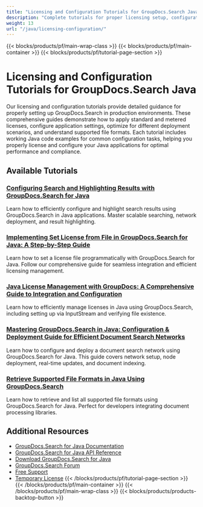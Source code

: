 ```yaml
---
title: "Licensing and Configuration Tutorials for GroupDocs.Search Java"
description: "Complete tutorials for proper licensing setup, configuration options, and deployment best practices for GroupDocs.Search in Java applications."
weight: 13
url: "/java/licensing-configuration/"
---
```

{{< blocks/products/pf/main-wrap-class >}}
{{< blocks/products/pf/main-container >}}
{{< blocks/products/pf/tutorial-page-section >}}
# Licensing and Configuration Tutorials for GroupDocs.Search Java

Our licensing and configuration tutorials provide detailed guidance for properly setting up GroupDocs.Search in production environments. These comprehensive guides demonstrate how to apply standard and metered licenses, configure application settings, optimize for different deployment scenarios, and understand supported file formats. Each tutorial includes working Java code examples for common configuration tasks, helping you properly license and configure your Java applications for optimal performance and compliance.

## Available Tutorials

### [Configuring Search and Highlighting Results with GroupDocs.Search for Java](./groupdocs-search-java-implementation/)
Learn how to efficiently configure and highlight search results using GroupDocs.Search in Java applications. Master scalable searching, network deployment, and result highlighting.

### [Implementing Set License from File in GroupDocs.Search for Java&#58; A Step-by-Step Guide](./groupdocs-search-java-implementation-license/)
Learn how to set a license file programmatically with GroupDocs.Search for Java. Follow our comprehensive guide for seamless integration and efficient licensing management.

### [Java License Management with GroupDocs&#58; A Comprehensive Guide to Integration and Configuration](./java-license-management-groupdocs-search-setup/)
Learn how to efficiently manage licenses in Java using GroupDocs.Search, including setting up via InputStream and verifying file existence.

### [Mastering GroupDocs.Search in Java&#58; Configuration & Deployment Guide for Efficient Document Search Networks](./mastering-groupdocs-search-java-configure-deploy/)
Learn how to configure and deploy a document search network using GroupDocs.Search for Java. This guide covers network setup, node deployment, real-time updates, and document indexing.

### [Retrieve Supported File Formats in Java Using GroupDocs.Search](./retrieve-supported-file-formats-groupdocs-search-java/)
Learn how to retrieve and list all supported file formats using GroupDocs.Search for Java. Perfect for developers integrating document processing libraries.

## Additional Resources

- [GroupDocs.Search for Java Documentation](https://docs.groupdocs.com/search/java/)
- [GroupDocs.Search for Java API Reference](https://reference.groupdocs.com/search/java/)
- [Download GroupDocs.Search for Java](https://releases.groupdocs.com/search/java/)
- [GroupDocs.Search Forum](https://forum.groupdocs.com/c/search)
- [Free Support](https://forum.groupdocs.com/)
- [Temporary License](https://purchase.groupdocs.com/temporary-license/)
{{< /blocks/products/pf/tutorial-page-section >}}
{{< /blocks/products/pf/main-container >}}
{{< /blocks/products/pf/main-wrap-class >}}
{{< blocks/products/products-backtop-button >}}